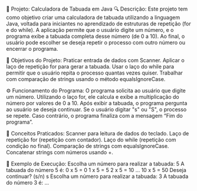 📝 Projeto: Calculadora de Tabuada em Java
🔍 Descrição:
Este projeto tem como objetivo criar uma calculadora de tabuada utilizando a linguagem Java, voltada para iniciantes no aprendizado de estruturas de repetição (for e do while). A aplicação permite que o usuário digite um número, e o programa exibe a tabuada completa desse número (de 0 a 10). Ao final, o usuário pode escolher se deseja repetir o processo com outro número ou encerrar o programa.

🎯 Objetivos do Projeto:
Praticar entrada de dados com Scanner.
Aplicar o laço de repetição for para gerar a tabuada.
Usar o laço do while para permitir que o usuário repita o processo quantas vezes quiser.
Trabalhar com comparação de strings usando o método equalsIgnoreCase.

⚙️ Funcionamento do Programa:
O programa solicita ao usuário que digite um número.
Utilizando o laço for, ele calcula e exibe a multiplicação do número por valores de 0 a 10.
Após exibir a tabuada, o programa pergunta ao usuário se deseja continuar.
Se o usuário digitar "s" ou "S", o processo se repete.
Caso contrário, o programa finaliza com a mensagem “Fim do programa”.

🧠 Conceitos Praticados:
Scanner para leitura de dados do teclado.
Laço de repetição for (repetição com contador).
Laço do while (repetição com condição no final).
Comparação de strings com equalsIgnoreCase.
Concatenar strings com números usando +.

📌 Exemplo de Execução:
Escolha um número para realizar a tabuada:
5
A tabuada do número 5 é:
0 x 5 = 0
1 x 5 = 5
2 x 5 = 10
...
10 x 5 = 50
Deseja continuar? (s/n)
s
Escolha um número para realizar a tabuada:
3
A tabuada do número 3 é:
...

